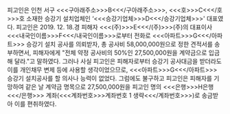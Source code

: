 피고인은 인천 서구 <<<구아래주소>>>B<<</구아래주소>>>, <<<호>>>C<<</호>>>호 소재한 승강기 설치업체인 ‘<<<승강기업체>>>D<<</승강기업체>>>' 대표였다.
피고인은 2019. 12. 18.경 피해자 <<<(주)>>>E<<</(주)>>>(주)의 대표이사 <<<내국인이름>>>F<<</내국인이름>>>로부터 전화로 <<<아파트>>>G<<</아파트>>> 승강기 설치 공사를 의뢰받자, 총 공사비 58,000,000원으로 정한 견적서를 송부하면서, 피해자에게 "전체 약정 공사비의 50%인 27,500,000원을 계약금으로 입금해 달라."고 말하였다.
그러나 사실 피고인은 피해자로부터 승강기 공사대금을 받더라도 이를 개인채무 변제 등에 사용할 생각이었으므로, <<<아파트>>>G<<</아파트>>> 승강기 설치공사를 할 의사나 능력이 없었다.
그럼에도 불구하고 피고인은 피해자를 기망하여 같은 날 계약금 명목으로 27,500,000원을 피고인 명의 <<<은행>>>H은행<<</은행>>> 계좌(<<<계좌번호>>>계좌번호 1 생략<<</계좌번호>>>)로 송금받아 이를 편취하였다.